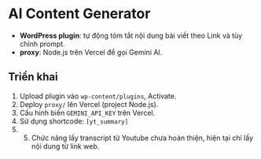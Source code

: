 # AI Content Generator

- **WordPress plugin**: tự động tóm tắt nội dung bài viết theo Link và tùy chỉnh prompt.
- **proxy**: Node.js trên Vercel để gọi Gemini AI.

## Triển khai

1. Upload plugin vào `wp-content/plugins`, Activate.
2. Deploy `proxy/` lên Vercel (project Node.js).
3. Cấu hình biến `GEMINI_API_KEY` trên Vercel.
4. Sử dụng shortcode: `[yt_summary]`
5. 5. Chức năng lấy transcript từ Youtube chưa hoàn thiện, hiện tại chỉ lấy nội dung từ link web.
